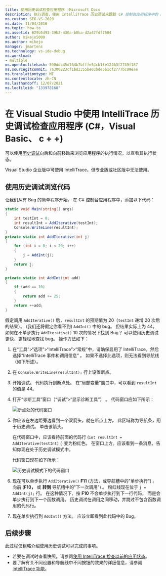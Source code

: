 ```yaml
---
title: 使用历史调试检查应用程序 |Microsoft Docs
description: 执行调查，使用 IntelliTrace 历史调试来跟踪 C# 控制台应用程序中的 bug。
ms.custom: SEO-VS-2020
ms.date: 11/04/2016
ms.topic: how-to
ms.assetid: 629b5d93-39b2-430a-b8ba-d2a47fdf2584
author: mikejo5000
ms.author: mikejo
manager: jmartens
ms.technology: vs-ide-debug
ms.workload:
- multiple
ms.openlocfilehash: 590ddc45d764b7bfffe54cb15e12463f2749f187
ms.sourcegitcommit: 7a300823cf1bd3355be03bde561cf2777bc09eae
ms.translationtype: MT
ms.contentlocale: zh-CN
ms.lasthandoff: 12/07/2021
ms.locfileid: "133978168"
---
```

# <a name="inspect-your-app-with-intellitrace-historical-debugging-in-visual-studio-c-visual-basic-c"></a>在 Visual Studio 中使用 IntelliTrace 历史调试检查应用程序 (C#，Visual Basic、 c + +)

可以使用[历史调试](../debugger/historical-debugging.md)向后和向前移动来浏览应用程序的执行情况，以查看其执行状态。

Visual Studio 企业版中可使用 IntelliTrace，但专业版或社区版中无法使用。

## <a name="navigate-your-code-with-historical-debugging"></a>使用历史调试浏览代码

让我们从有 Bug 的简单程序开始。 在 C# 控制台应用程序中，添加以下代码：

```csharp
static void Main(string[] args)
{
    int testInt = 0;
    int resultInt = AddIterative(testInt);
    Console.WriteLine(resultInt);
}
private static int AddIterative(int j)
{
    for (int i = 0; i < 20; i++)
    {
        j = AddInt(j);
    }
    return j;
}

private static int AddInt(int add)
{
    if (add == 10)
    {
        return add += 25;
    }
    return ++add;
}
```

假定调用 `AddIterative()` 后，`resultInt` 的预期值为 20（`testInt` 递增 20 次后的结果）。  (我们还将假定你看不到) `AddInt()` 中的 bug。 但结果实际上为 44。 如何在不单步执行 `AddIterative()` 10 次的情况下找到 Bug？ 可以使用历史调试更快、更轻松地查找 bug。 操作方法如下：

1. 在“工具”>“选项”>“IntelliTrace”>“常规”中，请确保启用了 IntelliTrace，然后选择“IntelliTrace 事件和调用信息” 。 如果不选择此选项，则无法看到导航线（如下所述）。

2. 在 `Console.WriteLine(resultInt);` 行上设置断点。

3. 开始调试。 代码执行到断点处。 在“局部变量”窗口中，可以看到 `resultInt` 的值是 44。

4. 打开“诊断工具”窗口（“调试”>“显示诊断工具”） 。 代码窗口应如下所示：

    ![断点处的代码窗口](../debugger/media/historicaldebuggingbreakpoint.png "HistoricalDebuggingBreakpoint")

5. 你应该在左边距旁边看到一个双箭头，就在断点上方。 此区域称为导航条，用于历史调试。 单击该箭头。

    在代码窗口中，应该看待前面的代码行 (`int resultInt = AddIterative(testInt);`) 变为粉红色。 在窗口上方，应该看到一条消息，告知你现在处于历史调试模式中。

    代码窗口现在如下所示：

    ![历史调试模式下的代码窗口](../debugger/media/historicaldebuggingback.png "HistoricalDebuggingBack")

6. 现在可以单步执行 `AddIterative()` **F11** (方法，或导航槽中的"单步执行") 。 向前 (**F10，** 或 **转到** 导航槽中的"下一次调用") 。 粉红线现在位于 `j = AddInt(j);` 行。 在这种情况下，按 **F10** 不会单步执行到下一行代码， 而是会单步执行到下一个函数调用。 历史调试在调用之间移动，并跳过不包含函数调用的代码行。

7. 现在单步执行到 `AddInt()` 方法。 应该立即看到此代码中的 Bug。

## <a name="next-steps"></a>后续步骤

此过程仅粗略介绍使用历史调试可以完成的事项。

- 若要在调试时查看快照，请参阅[使用 IntelliTrace 检查以前的应用状态](../debugger/view-historical-application-state.md)。
- 要了解有关不同设置和导航线中不同按钮的效果的详细信息，请参阅 [IntelliTrace 功能](../debugger/intellitrace-features.md)。
